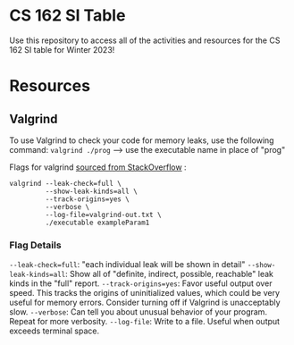 # CS 162 SI Table

Use this repository to access all of the activities and resources for the CS 162 SI table for Winter 2023!

# Resources
## Valgrind
To use Valgrind to check your code for memory leaks, use the following command:
`valgrind ./prog` --> use the executable name in place of "prog"

Flags for valgrind [sourced from StackOverflow](https://stackoverflow.com/questions/5134891/how-do-i-use-valgrind-to-find-memory-leaks) :
```
valgrind --leak-check=full \
         --show-leak-kinds=all \
         --track-origins=yes \
         --verbose \
         --log-file=valgrind-out.txt \
         ./executable exampleParam1
```

### Flag Details
`--leak-check=full`: "each individual leak will be shown in detail"
`--show-leak-kinds=all`: Show all of "definite, indirect, possible, reachable" leak kinds in the "full" report.
`--track-origins=yes`: Favor useful output over speed. This tracks the origins of uninitialized values, which could be very useful for memory errors. Consider turning off if Valgrind is unacceptably slow.
`--verbose`: Can tell you about unusual behavior of your program. Repeat for more verbosity.
`--log-file`: Write to a file. Useful when output exceeds terminal space.
